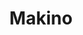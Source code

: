 ---
layout: place
title: "Makino"
permalink: /nevada/las-vegas/makino.html
stateAbbr: NV
stateName: Nevada
cityName: Las Vegas
seo:
  name: "Makino"
  type: Restaurant
  links: https://www.fooddiscoveryapp.com/las-vegas/makino
description: "Makino serves delicious sushi in Las Vegas, Nevada. Try fresh Japanese dishes for a great dining experience. "
place_id: ChIJj17b677GyIARR1-aA9Fybko
photos:
  - name: >-
      places/ChIJj17b677GyIARR1-aA9Fybko/photos/AeeoHcJ1Ed81XJkAtQDp2jEn365rL2k5lH69N5O7mklK8RdOd3PWpXgY_p1UmGc0-zDiNZ20R1FZuZb7teBBrJGqZW5U_D4BfsIsayHLPNPvJWq5TF0iNauGfy-Xl6qMNX3PewOfO98zEbpjU9Lc6qRbd8GfJ3I1QonOYhLcotQ_SWxW8bbMIIN4BiBquF0BPwobomIrv6_DKecaSkMXql2f9S7jZi5R6hPPu7E8zbfOYgJciCMxElFeUD0Ufi3_MQY0Ru-h8MP_krmS6wYYq4Rt5d68JwIE_5vS739Xc_ekB3IPVTKkOFIuhST8oN-sNhlP6Zht7ijldE0BmTTP-XbBiQ-r-BHYyn0aKmnlWJ1sQwhhm0Amu63YCIzsdPFutfNKyEjw6g_xF0Djo6RCm1V6Ka0NzS60uMStAsYtx3lXyvLBjw
    widthPx: 4032
    heightPx: 3024
    authorAttributions:
      - displayName: Brian Song
        uri: https://maps.google.com/maps/contrib/102538576204361384883
        photoUri: >-
          https://lh3.googleusercontent.com/a-/ALV-UjXBZ7tSawrm_v_8rJumZsI5Bxwk2zkWrasP_qY2Jr4l7mkdqU6moA=s100-p-k-no-mo
    flagContentUri: >-
      https://www.google.com/local/imagery/report/?cb_client=maps_api_places.places_api&image_key=!1e10!2sCIHM0ogKEICAgIDM7qPbFA&hl=en-US
    googleMapsUri: >-
      https://www.google.com/maps/place//data=!3m4!1e2!3m2!1sCIHM0ogKEICAgIDM7qPbFA!2e10!4m2!3m1!1s0x80c8c6beebdb5e8f:0x4a6e72d1039a5f47
  - name: >-
      places/ChIJj17b677GyIARR1-aA9Fybko/photos/AeeoHcJ_30szTDyhADH8iczwxOAVgTSrvW71LShCpfQ0TZbeCUr3Rt5SJrqMVoLS25pgTQeCl_yftgNd_fErNo2grntN1yPyv1p_Pr-bCF2x9BFCRkFrIPGDoztaXE5cfbQG0wiw1iVT8EP1DjW2fgTvH562y6uDhDS2OpYWHhuaK_xrg2dUy4wAfAzV5_b2vKVvTGTNiJKOHryaSS5yFouxzmieId3Vx2GRwbzmdW3EaSUT_S6WO0wRRg-Nfz53KFPg1MJ2v86USvTxop0DFvNw0uYCOSfDLPg3uUO4Kh88gk7YYJikP-Ar-dm9mJDjjBNo3TGfkqZ_TgNpNfP2mCEIp_t3W1qQsBdxGqPVuUWT3fUYimrU4LqIZ0Ea55X5_43PBjJ-v6k4tgF3nbA-tTzTAJwBrhOACUWM1-yGGAtRJS__a3_V1zm_tMlg9EFXlYAe
    widthPx: 4000
    heightPx: 3000
    authorAttributions:
      - displayName: One Venus
        uri: https://maps.google.com/maps/contrib/117704439117913977717
        photoUri: >-
          https://lh3.googleusercontent.com/a-/ALV-UjWYeMCvgdGUqvCx4bOnqRTuhcAwBUP7pfqwVUr81YBBjdGR0f59Uw=s100-p-k-no-mo
    flagContentUri: >-
      https://www.google.com/local/imagery/report/?cb_client=maps_api_places.places_api&image_key=!1e10!2sCIABIhADycKzbxuWmmfaNYoAAO_n&hl=en-US
    googleMapsUri: >-
      https://www.google.com/maps/place//data=!3m4!1e2!3m2!1sCIABIhADycKzbxuWmmfaNYoAAO_n!2e10!4m2!3m1!1s0x80c8c6beebdb5e8f:0x4a6e72d1039a5f47
  - name: >-
      places/ChIJj17b677GyIARR1-aA9Fybko/photos/AeeoHcI2q86m3JGOiOvkNwNEWnk9-i3nwqFbqgOxTukWQBDvCeSfcoFQjjJwZ-7kGyz6uE-0X-OCm-a4E552o-8mH3N2QqC9xZLhZhqC2XCZXYf8BgrEYfskDASPExTH-gvJ5puoZjhs0OPa2RN6B94iJSQg3rd4cNLSqj-tOY5g4v0XqJ34I-K0lfVCF4n_8JTIiTXJLQ2457gs3Di73kK7T7jYuM9KWBg_xbnBSCXXo0pPxv_2IkndJZVC3iLHjprobAzolbBlcNAFnY-7qYs2gkZJmBsjLY4pcwIdFYqP63ygNUyOOsTxjgJDAwh5_efdvIej7okYybeDQE_IAXcneptrz22LYF2GYJlv-S1U9e-Q5QjQUO2TQXB0qFNryT1N1RYNmDrSjUoIXRw2aIkkf97ixD_Pxo9V7Qv1wl8khXQXyA
    widthPx: 4800
    heightPx: 3163
    authorAttributions:
      - displayName: JuMa SoMa
        uri: https://maps.google.com/maps/contrib/114377678283959652190
        photoUri: >-
          https://lh3.googleusercontent.com/a-/ALV-UjWQsTwwSOsVdoCOP0vCeas-smM049WRKCqnTwWBGuZBvqCRidi_lw=s100-p-k-no-mo
    flagContentUri: >-
      https://www.google.com/local/imagery/report/?cb_client=maps_api_places.places_api&image_key=!1e10!2sCIHM0ogKEICAgIDDnsj9BA&hl=en-US
    googleMapsUri: >-
      https://www.google.com/maps/place//data=!3m4!1e2!3m2!1sCIHM0ogKEICAgIDDnsj9BA!2e10!4m2!3m1!1s0x80c8c6beebdb5e8f:0x4a6e72d1039a5f47
  - name: >-
      places/ChIJj17b677GyIARR1-aA9Fybko/photos/AeeoHcL-VWbnm-M0F2UAGwsdkgofTRayNX4_11N4Vc6VaUtCEITLbBDCEZGrLPe4RqcfWMa2qlFWVZ3NuSwMDhA3c03-SKl1xTGy_tHjRIP9WGqYXDdw2bv6RyTyw2XLMTCxNoDk7HF6FitrJdrRylfvH87QE04WTQdVKC1C7swgCJlIUFo3nI1dItwYUjRJeVqdy41uNXVw950MBlszWmndIKSXKNrBf-7LpffY0b_sJtpAVau3nLv_7wEDnAsZ_StXfGmgiOa8OdjMhLbNxxxBpVARbpM9QsJcPySGOZ3QgJHm67v64aMSZXZzUMFaRfLeb-sbMZvYl6ZyoNGCGGmTgk7VYIhyeOnYqnPUDX2r8l5gV5bHlm3qWaYFLIeTDgwynCIT5WWljbkfedSP8hTxRJNoAFKH3Ar4n7VyzEwQ27TKe5m_
    widthPx: 4000
    heightPx: 3000
    authorAttributions:
      - displayName: One Venus
        uri: https://maps.google.com/maps/contrib/117704439117913977717
        photoUri: >-
          https://lh3.googleusercontent.com/a-/ALV-UjWYeMCvgdGUqvCx4bOnqRTuhcAwBUP7pfqwVUr81YBBjdGR0f59Uw=s100-p-k-no-mo
    flagContentUri: >-
      https://www.google.com/local/imagery/report/?cb_client=maps_api_places.places_api&image_key=!1e10!2sCIHM0ogKEICAgMCw3pzC5gE&hl=en-US
    googleMapsUri: >-
      https://www.google.com/maps/place//data=!3m4!1e2!3m2!1sCIHM0ogKEICAgMCw3pzC5gE!2e10!4m2!3m1!1s0x80c8c6beebdb5e8f:0x4a6e72d1039a5f47
  - name: >-
      places/ChIJj17b677GyIARR1-aA9Fybko/photos/AeeoHcKPqK2dxDbooKY9t0_HQd-Jm-rQMNs6EMQFFwBAMmuQxCLbX8btMi7BUPdKmg75kQZxCbTHai4NJG6Q5EPfOG3hulaUkAKwtXihwu_amolAM_LnwCFlSss5CmWbx1NLcK3ohVjlfHmSozSRiL7ZFZgjkKs77LOqEq-M6cS2q_zYppIZuChWgnqttJUUiwfA7Uju0DQZgLpgIIeo3ejKgN-MRfwJOtRberGYgc0wjubGu5s7E4xL0u9TD1A1mO0twM_RqvFbUNtzrOhAdbl0ElMVX3tPb4RnYgwMjH96ssvdTIzOA5G6xakyvgPhNDXqKlT0toEHUYtwylj9gdw_Re-TZAycVbNc-BKm5tA3qOY2Qs9i0s9skUpCru_ZveLwolCNkxXBnyCBsqKv_7THZXOfbXaYS11fLY0Bv9pFvl5l3w
    widthPx: 4000
    heightPx: 3000
    authorAttributions:
      - displayName: One Venus
        uri: https://maps.google.com/maps/contrib/117704439117913977717
        photoUri: >-
          https://lh3.googleusercontent.com/a-/ALV-UjWYeMCvgdGUqvCx4bOnqRTuhcAwBUP7pfqwVUr81YBBjdGR0f59Uw=s100-p-k-no-mo
    flagContentUri: >-
      https://www.google.com/local/imagery/report/?cb_client=maps_api_places.places_api&image_key=!1e10!2sCIHM0ogKEICAgMCw3pzCDg&hl=en-US
    googleMapsUri: >-
      https://www.google.com/maps/place//data=!3m4!1e2!3m2!1sCIHM0ogKEICAgMCw3pzCDg!2e10!4m2!3m1!1s0x80c8c6beebdb5e8f:0x4a6e72d1039a5f47
  - name: >-
      places/ChIJj17b677GyIARR1-aA9Fybko/photos/AeeoHcJi96Uy-yg1Vb_qmLvUZaivOpiqd81rd3Na8Wpo1z173teUxmIp9KSmXGYwIwUGW4wA3IVFal21Nsm3e2k0tBjRpqQme7pOxv_wR8ZmYpqxUZ9TA886qXfGg1oW1Wx2QubSszRI6Ji7FgcNb0yGZDJt4Z9WZK1YQ1OWBvMY_TXci4sYVntAp48Kcw6SvmnYB64PPnd_dRnN7n7PTchenTM0UzEv2UyjZaLtkH0cQ38T0ohjf5wgVdQ_G7OvBtrIR3LhfFTcAZDqCvD904R6bQBQS0tZMZ2-gOz4_R6hJa_jhBDQlmaFSXKaVcPQlaf2Bxd1goHmCIerkXK-Cjsq49z-Hn7wczxnjD-ixUCDLla2yKILdmDsbwpMCr0tNpmhAfRLlFnY3cHPdRsuw8eCQ2RlMVBWCW8tkIUKThIF8XU
    widthPx: 3024
    heightPx: 4032
    authorAttributions:
      - displayName: Roger Ding
        uri: https://maps.google.com/maps/contrib/100759065641627417084
        photoUri: >-
          https://lh3.googleusercontent.com/a-/ALV-UjXnNR-cc0zUsqUH-m23OkZbzBSAzj2-d3bVZwoREKD20hamKIcx=s100-p-k-no-mo
    flagContentUri: >-
      https://www.google.com/local/imagery/report/?cb_client=maps_api_places.places_api&image_key=!1e10!2sCIHM0ogKEICAgICTn6eyPA&hl=en-US
    googleMapsUri: >-
      https://www.google.com/maps/place//data=!3m4!1e2!3m2!1sCIHM0ogKEICAgICTn6eyPA!2e10!4m2!3m1!1s0x80c8c6beebdb5e8f:0x4a6e72d1039a5f47
  - name: >-
      places/ChIJj17b677GyIARR1-aA9Fybko/photos/AeeoHcIiMVpWdiPieoTp6vQshyCU7iaO3Ef8x1pZqJUgbQuP3T_8fPBxafQfThcyIU2V2O5nTg3FqVcWSCzxKVxKfRqfaE9nL74q8Te12pnnmVjmVX7cvM8E2OIkMkZClqWxjnBPXaaQf7ndpBiGXkCbegDwRBzkuyHHhQRXz_Ua3V9uXG6ko6Hwf_XrYiY0wgz7tjqIJS1O_tvNL7dEeyIz0XweLqJFf-WLtpTKR3FxLniHW9UNv3lJPl28K_ztXApmRx_JstdWlCGGeWv9zckDiY7Po1bkZEBzK4iUj8NXUSjN3ikZuaiMn4y515D8achQoOp7P7cK1kGR0EYCY54odSMgrWfRIbNlHoGi_hVJlJ9gbqi4A4v8XsctQACgpFNuIg8BtiKqGypDdgqZn-tsPqhTPHMEcORbztBMyxCHjgvQ6ZOp
    widthPx: 4032
    heightPx: 3024
    authorAttributions:
      - displayName: Henry Takai
        uri: https://maps.google.com/maps/contrib/110296754470393441317
        photoUri: >-
          https://lh3.googleusercontent.com/a-/ALV-UjU-Fq8526XaXiG2FsqA3ojnjl407D7Q-rSxhJ0-QB0CxK9I9u4=s100-p-k-no-mo
    flagContentUri: >-
      https://www.google.com/local/imagery/report/?cb_client=maps_api_places.places_api&image_key=!1e10!2sCIHM0ogKEICAgIC96ejJgAE&hl=en-US
    googleMapsUri: >-
      https://www.google.com/maps/place//data=!3m4!1e2!3m2!1sCIHM0ogKEICAgIC96ejJgAE!2e10!4m2!3m1!1s0x80c8c6beebdb5e8f:0x4a6e72d1039a5f47
  - name: >-
      places/ChIJj17b677GyIARR1-aA9Fybko/photos/AeeoHcKKHds5DBTIYzUGN3Hr3ctzQLVyFN4Ui2Zt4JwQMBvvKOyt-F08k1U6KUfp7RJLWWL5zqyRxrybThWND3VoyZ424-OMLOLl2FYsV_QhC9tBi67d3iaKwuQX5kBWn1G-__PLkOrEHSgUKFhWjLzX3jyAFxcn5EvIqU16RLv3Sj4v0n3y1mmZkAVe3yC9Qemh23C615ipQw-Wm_hhDzJa1hbVgCwzAjL3bxwxt9GSEJKQhgc6XXnnXSgvmv9X175WuuGJ4nmewAaiyoZ68Yj7y3QedRB_dnmISwAx1zb0EwSGiyThDpUx2YaZPjh08tr9pwQOvPxeQRrJ1JdfOhBil7YkXIZI8ShXAF1MimI-6x4aPh9B_rfVmcUWjq_NcWlL-73Ab2ljgPNyVYBwgBzC6s_1Z_F78Fqxn_a7RiKnzrzn6Q
    widthPx: 4000
    heightPx: 3000
    authorAttributions:
      - displayName: One Venus
        uri: https://maps.google.com/maps/contrib/117704439117913977717
        photoUri: >-
          https://lh3.googleusercontent.com/a-/ALV-UjWYeMCvgdGUqvCx4bOnqRTuhcAwBUP7pfqwVUr81YBBjdGR0f59Uw=s100-p-k-no-mo
    flagContentUri: >-
      https://www.google.com/local/imagery/report/?cb_client=maps_api_places.places_api&image_key=!1e10!2sCIHM0ogKEICAgMCw3pzCFg&hl=en-US
    googleMapsUri: >-
      https://www.google.com/maps/place//data=!3m4!1e2!3m2!1sCIHM0ogKEICAgMCw3pzCFg!2e10!4m2!3m1!1s0x80c8c6beebdb5e8f:0x4a6e72d1039a5f47
  - name: >-
      places/ChIJj17b677GyIARR1-aA9Fybko/photos/AeeoHcIL8pac74Yt_TdNPLkWeyOKfJJR-NMvcsrPzEpSpZ-28Q-JHLMjiYq92vDlzgwfQJ3AZdNZXang7kCMpSagbEcLTs7saY4dyJSlcpj5EwGVYx__pjgZJ21jalq6mbMH4OzeOywnntHPHU8IDRg00MoYYyg39OmrQxiFdmPmMcBorgAk1BwcaWSFiHxbyxfAKTgTbb7pzmjb3m8FBvXwTfzDHyW4_h6dPhfek5Ru0IM4OxwnEoYg6WankOrjvcnVlgckxv9oIIBJuXqcr4KgXu9cEeHAweyWFjzeSd4c4WZW664ZUeJ5ARdzKWPLhqXLqZ64n48rl0ZdyKiDf8Io_E47GnNWXw8K8-asDYVDzcA4rQ-pbIz9WlMr0cZfjkpz_JuLo04Spu5Wi4TR2qLMKUXPPh-wUJNprDLHRLCq3dZPM5L1
    widthPx: 2880
    heightPx: 2160
    authorAttributions:
      - displayName: Melissa
        uri: https://maps.google.com/maps/contrib/101229513817767428896
        photoUri: >-
          https://lh3.googleusercontent.com/a-/ALV-UjWKTw87GXFmSWb-eloFCt1NmlrbzxNnfb20A-jYoYMv1cR6xGXROg=s100-p-k-no-mo
    flagContentUri: >-
      https://www.google.com/local/imagery/report/?cb_client=maps_api_places.places_api&image_key=!1e10!2sCIHM0ogKEICAgIC57dKnwAE&hl=en-US
    googleMapsUri: >-
      https://www.google.com/maps/place//data=!3m4!1e2!3m2!1sCIHM0ogKEICAgIC57dKnwAE!2e10!4m2!3m1!1s0x80c8c6beebdb5e8f:0x4a6e72d1039a5f47
  - name: >-
      places/ChIJj17b677GyIARR1-aA9Fybko/photos/AeeoHcIazEBqkMDKsCLffsjrzcVkaTCFXP9zgsYE6UO68B7znMcUyg09Zdj9TaAiYqTphf5UpO2n8joaI1s8IR7fPm3J-74rWD7aPQT2bbeR7bzVVOhe51COTDk19byxSfY_E9JV34WF3z5eOEkLdzD32HXwRTpWyn264Eo304KdibzNx6sJiAYnEnix8QHih1NsOZ-W1P5gMZSUlN21qtiRqh0s2KfSjfefwM0uTpojwczW_LNakslAZR1XHcd2sFtajlL7D16DGPusGWm9H4sTw3pdzK-SKCJdeiBWpZ41S1huXpMaFDGc5TrlGMcWw14nobeBYn5rS2S1lBJ65wq6EHVi8CHWLumqwJJBFRQYKz8A66S8QGNhGOgsSDhMl_PRg5-VoUosPWD4XCuGDsbyijxze-Q2bQEkVbk1E4vWOBhCbNtI
    widthPx: 3024
    heightPx: 4032
    authorAttributions:
      - displayName: Roger Ding
        uri: https://maps.google.com/maps/contrib/100759065641627417084
        photoUri: >-
          https://lh3.googleusercontent.com/a-/ALV-UjXnNR-cc0zUsqUH-m23OkZbzBSAzj2-d3bVZwoREKD20hamKIcx=s100-p-k-no-mo
    flagContentUri: >-
      https://www.google.com/local/imagery/report/?cb_client=maps_api_places.places_api&image_key=!1e10!2sCIHM0ogKEICAgICTn6eyvAE&hl=en-US
    googleMapsUri: >-
      https://www.google.com/maps/place//data=!3m4!1e2!3m2!1sCIHM0ogKEICAgICTn6eyvAE!2e10!4m2!3m1!1s0x80c8c6beebdb5e8f:0x4a6e72d1039a5f47
address: '3965 S Decatur Blvd #5, Las Vegas, NV 89103, USA'
street: '3965 S Decatur Blvd #5'
city: Las Vegas
state: NV
zip: '89103'
country: USA
neighborhood: null
latitude: '36.118687'
longitude: '-115.208511'
accessibility_options:
  wheelchairAccessibleParking: true
  wheelchairAccessibleEntrance: true
  wheelchairAccessibleRestroom: true
  wheelchairAccessibleSeating: true
business_status: OPERATIONAL
name: Makino
google_maps_links:
  directionsUri: >-
    https://www.google.com/maps/dir//''/data=!4m7!4m6!1m1!4e2!1m2!1m1!1s0x80c8c6beebdb5e8f:0x4a6e72d1039a5f47!3e0
  placeUri: https://maps.google.com/?cid=5363350448279019335
  writeAReviewUri: >-
    https://www.google.com/maps/place//data=!4m3!3m2!1s0x80c8c6beebdb5e8f:0x4a6e72d1039a5f47!12e1
  reviewsUri: >-
    https://www.google.com/maps/place//data=!4m4!3m3!1s0x80c8c6beebdb5e8f:0x4a6e72d1039a5f47!9m1!1b1
  photosUri: >-
    https://www.google.com/maps/place//data=!4m3!3m2!1s0x80c8c6beebdb5e8f:0x4a6e72d1039a5f47!10e5
primary_type: Buffet Restaurant
opening_hours:
  regular: null
  current: null
secondary_opening_hours:
  regular:
    weekdayDescriptions: null
    type: null
  current:
    weekdayDescriptions: null
    type: null
phone: (702) 889-4477
price_level: PRICE_LEVEL_MODERATE
price_range: $30 &ndash; $50
rating: '4.2'
rating_count: 2589
website: https://www.fooddiscoveryapp.com/las-vegas/makino
reviews: null
parking_options: null
payment_options: null
allow_dogs: null
curbside_pickup: null
delivery: null
dine_in: null
good_for_children: null
good_for_groups: null
good_for_sports: null
live_music: null
menu_for_children: null
outdoor_seating: null
reservable: null
restroom: null
serves_beer: null
serves_breakfast: null
serves_brunch: null
serves_cocktails: null
serves_coffee: null
serves_dinner: null
serves_dessert: null
serves_lunch: null
serves_vegetarian_food: null
serves_wine: null
takeout: null
summary: null

---